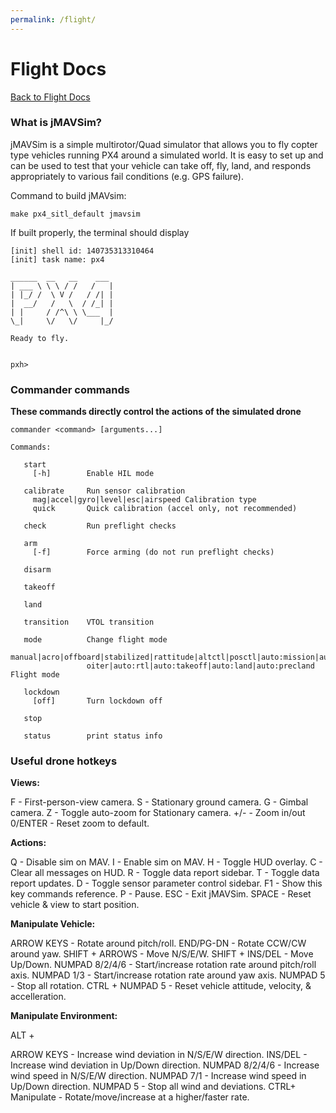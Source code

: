 ```yaml
---
permalink: /flight/
---
```


# Flight Docs

[Back to Flight Docs](/docs/flight/)


### **What is jMAVSim?**
jMAVSim is a simple multirotor/Quad simulator that allows you to fly copter type vehicles running PX4 around a simulated world. It is easy to set up and can be used to test that your vehicle can take off, fly, land, and responds appropriately to various fail conditions (e.g. GPS failure).

Command to build jMAVsim:


```
make px4_sitl_default jmavsim
```

If built properly, the terminal should display 
```
[init] shell id: 140735313310464
[init] task name: px4

______  __   __    ___
| ___ \ \ \ / /   /   |
| |_/ /  \ V /   / /| |
|  __/   /   \  / /_| |
| |     / /^\ \ \___  |
\_|     \/   \/     |_/

Ready to fly.


pxh>
```

### **Commander commands**

**These commands directly control the actions of the simulated drone**

```
commander <command> [arguments...]

Commands:

   start
     [-h]        Enable HIL mode

   calibrate     Run sensor calibration
     mag|accel|gyro|level|esc|airspeed Calibration type
     quick       Quick calibration (accel only, not recommended)

   check         Run preflight checks

   arm
     [-f]        Force arming (do not run preflight checks)

   disarm

   takeoff

   land

   transition    VTOL transition

   mode          Change flight mode
     manual|acro|offboard|stabilized|rattitude|altctl|posctl|auto:mission|auto:l
                 oiter|auto:rtl|auto:takeoff|auto:land|auto:precland Flight mode

   lockdown
     [off]       Turn lockdown off

   stop

   status        print status info
   ```


### **Useful drone hotkeys**

**Views:**

F - First-person-view camera.
S - Stationary ground camera.
G - Gimbal camera.
Z - Toggle auto-zoom for Stationary camera.
+/- - Zoom in/out
0/ENTER - Reset zoom to default.


**Actions:**

Q - Disable sim on MAV.
I - Enable sim on MAV.
H - Toggle HUD overlay.
C - Clear all messages on HUD.
R - Toggle data report sidebar.
T - Toggle data report updates.
D - Toggle sensor parameter control sidebar.
F1 - Show this key commands reference.
P - Pause.
ESC - Exit jMAVSim.
SPACE - Reset vehicle & view to start position.


**Manipulate Vehicle:**

ARROW KEYS - Rotate around pitch/roll.
END/PG-DN - Rotate CCW/CW around yaw.
SHIFT + ARROWS - Move N/S/E/W.
SHIFT + INS/DEL - Move Up/Down.
NUMPAD 8/2/4/6 - Start/increase rotation rate around pitch/roll axis.
NUMPAD 1/3 - Start/increase rotation rate around yaw axis.
NUMPAD 5 - Stop all rotation.
CTRL + NUMPAD 5 - Reset vehicle attitude, velocity, & accelleration.


**Manipulate Environment:**

ALT +

ARROW KEYS - Increase wind deviation in N/S/E/W direction.
INS/DEL - Increase wind deviation in Up/Down direction.
NUMPAD 8/2/4/6 - Increase wind speed in N/S/E/W direction.
NUMPAD 7/1 - Increase wind speed in Up/Down direction.
NUMPAD 5 - Stop all wind and deviations.
CTRL+ Manipulate - Rotate/move/increase at a higher/faster rate.
